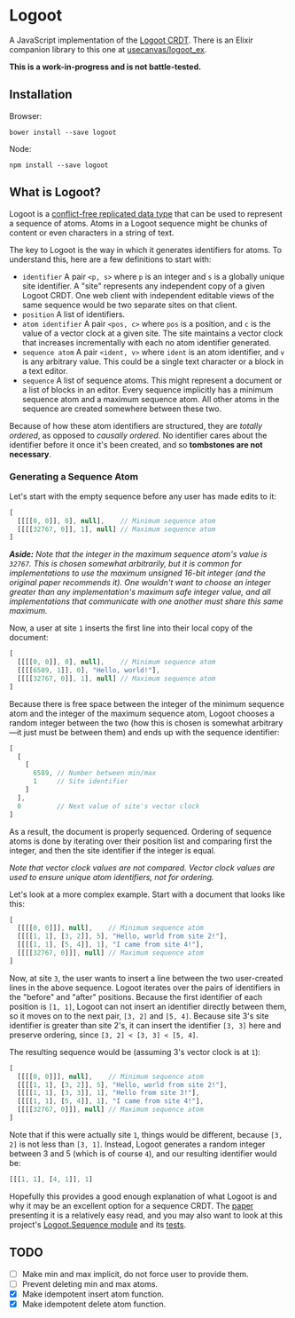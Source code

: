 # Logoot

A JavaScript implementation of the
[Logoot CRDT](https://hal.archives-ouvertes.fr/inria-00432368/document). There is
an Elixir companion library to this one at
[usecanvas/logoot_ex](https://github.com/usecanvas/logoot_ex).

**This is a work-in-progress and is not battle-tested.**

## Installation

Browser:

```
bower install --save logoot
```

Node:

```
npm install --save logoot
```

## What is Logoot?

Logoot is a
[conflict-free replicated data type](https://en.wikipedia.org/wiki/Conflict-free_replicated_data_type)
that can be used to represent a sequence of atoms. Atoms in a Logoot sequence
might be chunks of content or even characters in a string of text.

The key to Logoot is the way in which it generates identifiers for atoms. To
understand this, here are a few definitions to start with:

- `identifier` A pair `<p, s>` where `p` is an integer and `s` is a globally
  unique site identifier. A "site" represents any independent copy of a given
  Logoot CRDT. One web client with independent editable views of the same
  sequence would be two separate sites on that client.
- `position` A list of identifiers.
- `atom identifier` A pair `<pos, c>` where `pos` is a position, and `c` is the
   value of a vector clock at a given site. The site maintains a vector clock
   that increases incrementally with each no atom identifier generated.
- `sequence atom` A pair `<ident, v>` where `ident` is an atom identifier, and
  `v` is any arbitrary value. This could be a single text character or a block
  in a text editor.
- `sequence` A list of sequence atoms. This might represent a document or a
  list of blocks in an editor. Every sequence implicitly has a minimum sequence
  atom and a maximum sequence atom. All other atoms in the sequence are created
  somewhere between these two.

Because of how these atom identifiers are structured, they are *totally
ordered*, as opposed to *causally ordered*. No identifier cares about the
identifier before it once it's been created, and so **tombstones are not
necessary**.

### Generating a Sequence Atom

Let's start with the empty sequence before any user has made edits to it:

```javascript
[
  [[[[0, 0]], 0], null],    // Minimum sequence atom
  [[[[32767, 0]], 1], null] // Maximum sequence atom
]
```

*__Aside:__ Note that the integer in the maximum sequence atom's value is
`32767`. This is chosen somewhat arbitrarily, but it is common for
implementations to use the maximum unsigned 16-bit integer (and the original
paper recommends it). One wouldn't want to choose an integer greater than any
implementation's maximum safe integer value, and all implementations that
communicate with one another must share this same maximum.*

Now, a user at site `1` inserts the first line into their local copy of the
document:

```javascript
[
  [[[[0, 0]], 0], null],    // Minimum sequence atom
  [[[[6589, 1]], 0], "Hello, world!"],
  [[[[32767, 0]], 1], null] // Maximum sequence atom
]
```

Because there is free space between the integer of the minimum sequence atom and
the integer of the maximum sequence atom, Logoot chooses a random integer
between the two (how this is chosen is somewhat arbitrary—it just must be
between them) and ends up with the sequence identifier:

```javascript
[
  [
    [
      6589, // Number between min/max
      1     // Site identifier
    ]
  ],
  0         // Next value of site's vector clock
]
```

As a result, the document is properly sequenced. Ordering of sequence atoms is
done by iterating over their position list and comparing first the integer, and
then the site identifier if the integer is equal.

*Note that vector clock values are not compared. Vector clock values are used to
ensure unique atom identifiers, not for ordering.*

Let's look at a more complex example. Start with a document that looks like
this:

```javascript
[
  [[[[0, 0]]], null],    // Minimum sequence atom
  [[[[1, 1], [3, 2]], 5], "Hello, world from site 2!"],
  [[[[1, 1], [5, 4]], 1], "I came from site 4!"],
  [[[[32767, 0]]], null] // Maximum sequence atom
]
```

Now, at site `3`, the user wants to insert a line between the two user-created
lines in the above sequence. Logoot iterates over the pairs of identifiers in
the "before" and "after" positions. Because the first identifier of each
position is `[1, 1]`, Logoot can not insert an identifier directly between them,
so it moves on to the next pair, `[3, 2]` and `[5, 4]`. Because site 3's
site identifier is greater than site 2's, it can insert the identifier `[3, 3]`
here and preserve ordering, since `[3, 2] < [3, 3] < [5, 4]`.

The resulting sequence would be (assuming 3's vector clock is at `1`):

```javascript
[
  [[[[0, 0]]], null],    // Minimum sequence atom
  [[[[1, 1], [3, 2]], 5], "Hello, world from site 2!"],
  [[[[1, 1], [3, 3]], 1], "Hello from site 3!"],
  [[[[1, 1], [5, 4]], 1], "I came from site 4!"],
  [[[[32767, 0]]], null] // Maximum sequence atom
]
```

Note that if this were actually site `1`, things would be different, because
`[3, 2]` is not less than `[3, 1]`. Instead, Logoot generates a random integer
between 3 and 5 (which is of course `4`), and our resulting identifier would be:

```javascript
[[[1, 1], [4, 1]], 1]
```

Hopefully this provides a good enough explanation of what Logoot is and why it
may be an excellent option for a sequence CRDT. The
[paper](https://hal.archives-ouvertes.fr/inria-00432368/document) presenting it
is a relatively easy read, and you may also want to look at this project's
[Logoot.Sequence module](https://github.com/usecanvas/logoot-js/blob/master/lib/logoot/sequence.js)
and its [tests](https://github.com/usecanvas/logoot-js/blob/master/test/logoot/sequence-test.js).

## TODO

- [ ] Make min and max implicit, do not force user to provide them.
- [ ] Prevent deleting min and max atoms.
- [x] Make idempotent insert atom function.
- [x] Make idempotent delete atom function.
